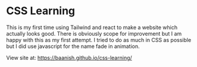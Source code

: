 # CSS Learning
 
 This is my first time using Tailwind and react to make a website which actually looks good. There is obviously scope for improvement but I am happy with this as my first attempt. I tried to do as much in CSS as possible but I did use javascript for the name fade in animation.


View site at: https://baanish.github.io/css-learning/
